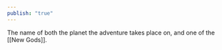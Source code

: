 ```yaml
---
publish: "true"
---
```


The name of both the planet the adventure takes place on, and one of the [[New Gods]].
